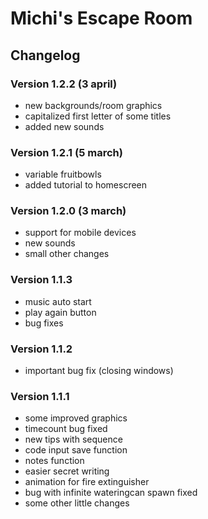 # Michi's Escape Room

## Changelog
### Version 1.2.2 (3 april)
- new backgrounds/room graphics
- capitalized first letter of some titles
- added new sounds

### Version 1.2.1 (5 march)
- variable fruitbowls
- added tutorial to homescreen

### Version 1.2.0 (3 march)
- support for mobile devices
- new sounds
- small other changes

### Version 1.1.3
- music auto start
- play again button
- bug fixes

### Version 1.1.2
- important bug fix (closing windows)

### Version 1.1.1
- some improved graphics
- timecount bug fixed
- new tips with sequence
- code input save function
- notes function
- easier secret writing
- animation for fire extinguisher
- bug with infinite wateringcan spawn fixed
- some other little changes

